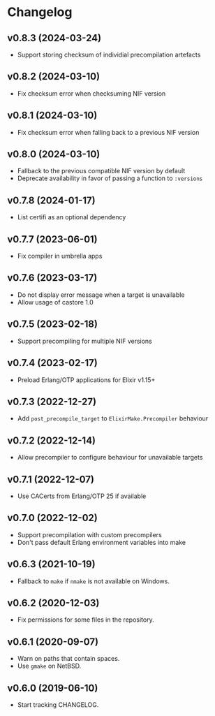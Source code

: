 # Changelog

## v0.8.3 (2024-03-24)

  * Support storing checksum of individial precompilation artefacts

## v0.8.2 (2024-03-10)

  * Fix checksum error when checksuming NIF version

## v0.8.1 (2024-03-10)

  * Fix checksum error when falling back to a previous NIF version

## v0.8.0 (2024-03-10)

  * Fallback to the previous compatible NIF version by default
  * Deprecate availability in favor of passing a function to `:versions`

## v0.7.8 (2024-01-17)

  * List certifi as an optional dependency

## v0.7.7 (2023-06-01)

  * Fix compiler in umbrella apps

## v0.7.6 (2023-03-17)

  * Do not display error message when a target is unavailable
  * Allow usage of castore 1.0

## v0.7.5 (2023-02-18)

  * Support precompiling for multiple NIF versions

## v0.7.4 (2023-02-17)

  * Preload Erlang/OTP applications for Elixir v1.15+

## v0.7.3 (2022-12-27)

  * Add `post_precompile_target` to `ElixirMake.Precompiler` behaviour

## v0.7.2 (2022-12-14)

  * Allow precompiler to configure behaviour for unavailable targets

## v0.7.1 (2022-12-07)

  * Use CACerts from Erlang/OTP 25 if available

## v0.7.0 (2022-12-02)

  * Support precompilation with custom precompilers
  * Don't pass default Erlang environment variables into make

## v0.6.3 (2021-10-19)

  * Fallback to `make` if `nmake` is not available on Windows.

## v0.6.2 (2020-12-03)

  * Fix permissions for some files in the repository.

## v0.6.1 (2020-09-07)

  * Warn on paths that contain spaces.
  * Use `gmake` on NetBSD.

## v0.6.0 (2019-06-10)

  * Start tracking CHANGELOG.
